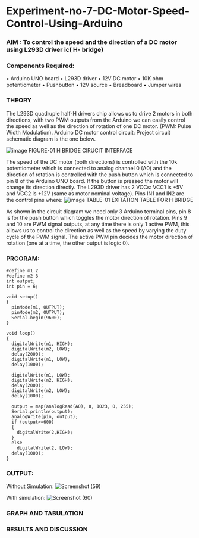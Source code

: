 # Experiment-no-7-DC-Motor-Speed-Control-Using-Arduino
### AIM : To control the speed and the direction of a DC motor using L293D driver ic( H- bridge)

### Components Required:
•	Arduino UNO board
•	L293D driver
•	12V DC motor
•	10K ohm potentiometer
•	Pushbutton
•	12V source
•	Breadboard
•	Jumper wires
### THEORY 
The L293D quadruple half-H drivers chip allows us to drive 2 motors in both directions, with two PWM outputs from the Arduino we can easily control the speed as well as the direction of rotation of one DC motor. (PWM: Pulse Width Modulation).
Arduino DC motor control circuit:
Project circuit schematic diagram is the one below.

![image](https://user-images.githubusercontent.com/36288975/167763051-b230c183-afc5-46f2-ba95-0f95e10dd6c9.png)
FIGURE-01 H BRIDGE CIRUCIT INTERFACE 
 
The speed of the DC motor (both directions) is controlled with the 10k potentiometer which is connected to analog channel 0 (A0) and the direction of rotation is controlled with the push button which is connected to pin 8 of the Arduino UNO board. If the button is pressed the motor will change its direction directly.
The L293D driver has 2 VCCs: VCC1 is +5V and VCC2 is +12V (same as motor nominal voltage). Pins IN1 and IN2 are the control pins where:
![image](https://user-images.githubusercontent.com/36288975/167763120-1421c2c5-8381-49eb-b376-03f6e1113b7a.png)
TABLE-01 EXITATION TABLE FOR H BRIDGE 

As shown in the circuit diagram we need only 3 Arduino terminal pins, pin 8 is for the push button which toggles the motor direction of rotation. Pins 9 and 10 are PWM signal outputs, at any time there is only 1 active PWM, this allows us to control the direction as well as the speed by varying the duty cycle of the PWM signal. The active PWM pin decides the motor direction of rotation (one at a time, the other output is logic 0).

### PRGORAM:

```
#define m1 2
#define m2 3
int output;
int pin = 6;

void setup()
{
  pinMode(m1, OUTPUT);
  pinMode(m2, OUTPUT);
  Serial.begin(9600);
}

void loop()
{
  digitalWrite(m1, HIGH);
  digitalWrite(m2, LOW);
  delay(2000);
  digitalWrite(m1, LOW);
  delay(1000);

  digitalWrite(m1, LOW);
  digitalWrite(m2, HIGH);
  delay(2000);
  digitalWrite(m2, LOW);
  delay(1000);
  
  output = map(analogRead(A0), 0, 1023, 0, 255);
  Serial.println(output);
  analogWrite(pin, output);
  if (output>=600)
  {
    digitalWrite(2,HIGH);
  }
  else
    digitalWrite(2, LOW);
  delay(1000);
}
```

### OUTPUT:
Without Simulation:
![Screenshot (59)](https://github.com/jayasridodda/Experiment-no-7-DC-Motor-Speed-Control-Using-Arduino/assets/123259278/0fb46bc2-8ce5-4477-ba02-4edda84b15a4)

With simulation:
![Screenshot (60)](https://github.com/jayasridodda/Experiment-no-7-DC-Motor-Speed-Control-Using-Arduino/assets/123259278/d396ab62-f2f3-4253-8989-13de2707f88e)


### GRAPH AND TABULATION 




### RESULTS AND DISCUSSION 

